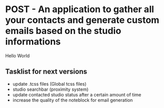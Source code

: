 # POST - An application to gather all your contacts and generate custom emails based on the studio informations

Hello World

## Tasklist for next versions

- update .tcss files (Global tcss files)
- studio searchbar (proximity system)
- update contacted studio status after a certain amount of time
- increase the quality of the noteblock for email generation